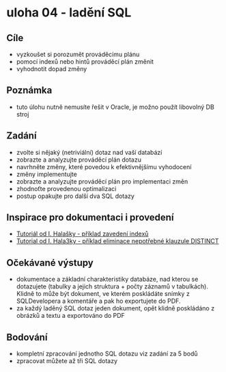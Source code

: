 # uloha 04  - ladění SQL

## Cíle
  - vyzkoušet si porozumět prováděcímu plánu
  - pomocí indexů nebo hintů prováděcí plán změnit
  - vyhodnotit dopad změny

## Poznámka
  - tuto úlohu nutně nemusíte řešit v Oracle, je možno použít libovolný DB stroj

## Zadání
  - zvolte si nějaký (netriviální) dotaz nad vaší databází
  - zobrazte a analyzujte prováděcí plán dotazu
  - navrhněte změny, které povedou k efektivnějšímu vyhodocení
  - změny implementujte
  - zobrazte a analyzujte prováděcí plán pro implementaci změn
  - zhodnoťte provedenou optimalizaci
  - postup opakujte pro další dva SQL dotazy

## Inspirace pro dokumentaci i provedení
  - [Tutoriál od I. Halašky - příklad zavedení indexů](https://courses.fit.cvut.cz/BI-SQL/tutorials/20/index.html#_dotaz-kategorie-b-a-jeho-lad%C4%9Bn%C3%AD)
  - [Tutorial od I. Hala3ky - příklad eliminace nepotřebné klauzule DISTINCT](https://courses.fit.cvut.cz/BI-SQL/tutorials/20/index.html#_dotaz-kategorie-c-a-jeho-lad%C4%9Bn%C3%AD)

## Očekávané výstupy
  - dokumentace a základní charakteristiky databáze, nad kterou se dotazujete (tabulky a jejich struktura + počty záznamů v tabulkách). Klidně to může být dokument, ve kterém poskládáte snímky z SQLDevelopera a komentáře a pak ho exportujete do PDF.
  - za každý laděný SQL dotaz jeden dokument, opět klidně poskládáno z obrázků a textu a exportováno do PDF

## Bodování
  - kompletní zpracování jednotho SQL dotazu viz zadání za 5 bodů
  - zpracovat můžete až tři SQL dotazy

